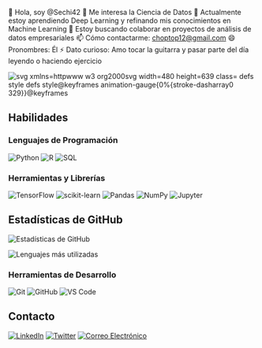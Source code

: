 👋 Hola, soy @Sechi42
👀 Me interesa la Ciencia de Datos
🌱 Actualmente estoy aprendiendo Deep Learning y refinando mis conocimientos en Machine Learning
💞️ Estoy buscando colaborar en proyectos de análisis de datos empresariales
📫 Cómo contactarme: choptop12@gmail.com
😄 Pronombres: Él
⚡ Dato curioso: Amo tocar la guitarra y pasar parte del día leyendo o haciendo ejercicio

![svg xmlns=httpwww w3 org2000svg width=480 height=639 class= defs style defs style@keyframes animation-gauge{0%{stroke-dasharray0 329}}@keyframes](https://github.com/Sechi42/Sechi42/assets/166199960/d55827e5-2502-48cb-8cf3-fcf3642b3ff6)

## Habilidades
### Lenguajes de Programación
![Python](https://img.shields.io/badge/Python-3776AB?style=for-the-badge&logo=python&logoColor=white)
![R](https://img.shields.io/badge/R-276DC3?style=for-the-badge&logo=r&logoColor=white)
![SQL](https://img.shields.io/badge/SQL-4479A1?style=for-the-badge&logo=postgresql&logoColor=white)

### Herramientas y Librerías
![TensorFlow](https://img.shields.io/badge/TensorFlow-FF6F00?style=for-the-badge&logo=tensorflow&logoColor=white)
![scikit-learn](https://img.shields.io/badge/scikit--learn-F7931E?style=for-the-badge&logo=scikitlearn&logoColor=white)
![Pandas](https://img.shields.io/badge/Pandas-150458?style=for-the-badge&logo=pandas&logoColor=white)
![NumPy](https://img.shields.io/badge/NumPy-013243?style=for-the-badge&logo=numpy&logoColor=white)
![Jupyter](https://img.shields.io/badge/Jupyter-F37626?style=for-the-badge&logo=jupyter&logoColor=white)

## Estadísticas de GitHub
![Estadísticas de GitHub](https://github-readme-stats.vercel.app/api?username=Sechi42&show_icons=true&theme=radical)

![Lenguajes más utilizadas](https://github-readme-stats.vercel.app/api/top-langs/?username=Sechi42&layout=compact&theme=radical)



### Herramientas de Desarrollo
![Git](https://img.shields.io/badge/Git-F05032?style=for-the-badge&logo=git&logoColor=white)
![GitHub](https://img.shields.io/badge/GitHub-181717?style=for-the-badge&logo=github&logoColor=white)
![VS Code](https://img.shields.io/badge/VS%20Code-007ACC?style=for-the-badge&logo=visual-studio-code&logoColor=white)

## Contacto
[![LinkedIn](https://img.shields.io/badge/LinkedIn-0A66C2?style=for-the-badge&logo=linkedin&logoColor=white)](https://www.linkedin.com/in/sergio-anaya-sanchez/)
[![Twitter](https://img.shields.io/badge/Twitter-1DA1F2?style=for-the-badge&logo=twitter&logoColor=white)](https://x.com/ParaTuVitalidad)
[![Correo Electrónico](https://img.shields.io/badge/Email-D14836?style=for-the-badge&logo=gmail&logoColor=white)](choptop12@gmail.com)






 

